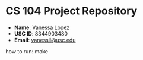 # CS 104 Project Repository

- **Name**: Vanessa Lopez
- **USC ID**: 8344903480
- **Email**: vanessll@usc.edu

how to run: make
